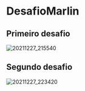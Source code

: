 # DesafioMarlin
<h2>Primeiro desafio</h2>

![20211227_215540](https://user-images.githubusercontent.com/78456074/147517076-4979ada1-5ac8-4448-90c8-ee94743d154a.gif)

<h2>Segundo desafio</h3>

![20211227_223420](https://user-images.githubusercontent.com/78456074/147518263-440b8e58-ffc2-4250-8cb7-a064d500c3fb.gif)
